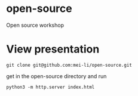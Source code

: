 # open-source
Open source workshop

# View presentation

`git clone git@github.com:mei-li/open-source.git`

get in the open-source directory and run

`python3 -m http.server index.html`
